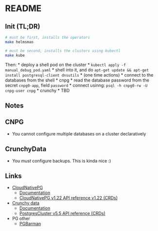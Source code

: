 # README

## Init (TL;DR)

```bash
# must be first, installs the operators
make helmsman

# must be second, installs the clusters using kubectl
make kube
```

Then:
    * deploy a shell pod on the cluster
        * `kubectl apply -f manual_debug_pod.yaml`
        * shell into it, and do `apt-get update && apt-get install postgresql-client dnsutils`
        * (one time actions)
    * connect to the databases from the shell
        * cnpg
            * read the database password from the secret `cnpg0-app`, field `password`
            * connect usinng: `psql -h cnpg0-rw -U cnpg-user cnpg`
        * crunchy
            * TBD


## Notes

## CNPG

* You cannot configure multiple databases on a cluster declaratively

## CrunchyData

* You _must_ configure backups. This is kinda nice :)

## Links

* [CloudNativePG](https://cloudnative-pg.io/)
    * [Documentation](https://cloudnative-pg.io/docs/)
    * [CloudNativePG v1.22 API reference v1.22 (CRDs)](https://cloudnative-pg.io/documentation/1.22/cloudnative-pg.v1/)
* [Crunchy data](https://www.crunchydata.com/)
    * [Documentation](https://access.crunchydata.com/documentation/postgres-operator/latest)
    * [PostgresCluster v5.5 API reference (CRDs)](https://access.crunchydata.com/documentation/postgres-operator/latest/references/crd/5.5.x/postgrescluster)
* PG other
    * [PGBarman](https://pgbarman.org/)
